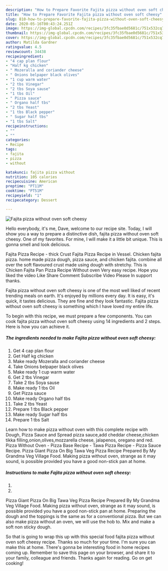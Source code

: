 ```yaml
---
description: "How to Prepare Favorite Fajita pizza without oven soft cheesy"
title: "How to Prepare Favorite Fajita pizza without oven soft cheesy"
slug: 810-how-to-prepare-favorite-fajita-pizza-without-oven-soft-cheesy
date: 2020-05-16T00:43:24.251Z
image: https://img-global.cpcdn.com/recipes/3fc35fbae0d5681c/751x532cq70/fajita-pizza-without-oven-soft-cheesy-recipe-main-photo.jpg
thumbnail: https://img-global.cpcdn.com/recipes/3fc35fbae0d5681c/751x532cq70/fajita-pizza-without-oven-soft-cheesy-recipe-main-photo.jpg
cover: https://img-global.cpcdn.com/recipes/3fc35fbae0d5681c/751x532cq70/fajita-pizza-without-oven-soft-cheesy-recipe-main-photo.jpg
author: Matilda Gardner
ratingvalue: 4.5
reviewcount: 34438
recipeingredient:
- "4 cap plan flour"
- "Half kg chicken"
- " Mozeralla and coriander cheese"
- " Onions belpaper black olives"
- "1 cup warm water"
- "2 tbs Vinegar"
- "2 tbs Soya sause"
- "1 tbs Oil"
- " Pizza sauce"
- " Organo half tbs"
- "2 tbs Yeast"
- "1 tbs Black pepper"
- " Sugar half tbs"
- "1 tbs Salt"
recipeinstructions:
- ""
- ""
categories:
- Recipe
tags:
- fajita
- pizza
- without

katakunci: fajita pizza without 
nutrition: 105 calories
recipecuisine: American
preptime: "PT11M"
cooktime: "PT51M"
recipeyield: "1"
recipecategory: Dessert

---
```



![Fajita pizza without oven soft cheesy](https://img-global.cpcdn.com/recipes/3fc35fbae0d5681c/751x532cq70/fajita-pizza-without-oven-soft-cheesy-recipe-main-photo.jpg)

Hello everybody, it's me, Dave, welcome to our recipe site. Today, I will show you a way to prepare a distinctive dish, fajita pizza without oven soft cheesy. One of my favorites. For mine, I will make it a little bit unique. This is gonna smell and look delicious.

Fajita Pizza Recipe - thick Crust Fajita Pizza Recipe in Vessel. Chicken fajita pizza. home made pizza dough, pizza sauce, and chicken fajita. combine all over the soft flavoured crust made using dough with stretchy. This is Chicken Fajita Pan Pizza Recipe Without oven Very easy recipe. Hope you liked the video Like Share Comment Subscribe Video Please In support thanks.

Fajita pizza without oven soft cheesy is one of the most well liked of recent trending meals on earth. It's enjoyed by millions every day. It is easy, it's quick, it tastes delicious. They are fine and they look fantastic. Fajita pizza without oven soft cheesy is something which I have loved my entire life.


To begin with this recipe, we must prepare a few components. You can cook fajita pizza without oven soft cheesy using 14 ingredients and 2 steps. Here is how you can achieve it.

<!--inarticleads1-->

##### The ingredients needed to make Fajita pizza without oven soft cheesy:

1. Get 4 cap plan flour
1. Get Half kg chicken
1. Make ready  Mozeralla and coriander cheese
1. Take  Onions belpaper black olives
1. Make ready 1 cup warm water
1. Get 2 tbs Vinegar
1. Take 2 tbs Soya sause
1. Make ready 1 tbs Oil
1. Get  Pizza sauce
1. Make ready  Organo half tbs
1. Take 2 tbs Yeast
1. Prepare 1 tbs Black pepper
1. Make ready  Sugar half tbs
1. Prepare 1 tbs Salt


Learn how to make pizza without oven with this complete recipe with Dough, Pizza Sauce and Spread pizza sauce,add cheddar cheese,chicken tikka filling,onion,olives,mozzarella cheese, jalapenos, oregano and red. Pizza Without Oven - Pizza Base Recipe - Tawa Pizza Recipe - Pizza Sauce Recipe. Pizza Giant Pizza On Big Tawa Veg Pizza Recipe Prepared By My Grandma Veg Village Food. Making pizza without oven, strange as it may sound, is possible provided you have a good non-stick pan at home. 

<!--inarticleads2-->

##### Instructions to make Fajita pizza without oven soft cheesy:

1. 
1. 


Pizza Giant Pizza On Big Tawa Veg Pizza Recipe Prepared By My Grandma Veg Village Food. Making pizza without oven, strange as it may sound, is possible provided you have a good non-stick pan at home. Preparing the dough and the toppings is the same as for a conventional pizza. But we can also make pizza without an oven, we will use the hob to. Mix and make a soft non sticky dough. 

So that is going to wrap this up with this special food fajita pizza without oven soft cheesy recipe. Thanks so much for your time. I'm sure you can make this at home. There's gonna be interesting food in home recipes coming up. Remember to save this page on your browser, and share it to your family, colleague and friends. Thanks again for reading. Go on get cooking!
